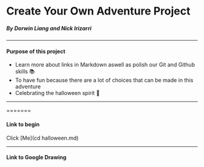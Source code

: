 # Create Your Own Adventure Project 
##### By Dorwin Liang and Nick Irizarri  
---
#### Purpose of this project
* Learn more about links in Markdown aswell as polish our Git and Github skills 📚   
* To have fun because there are a lot of choices that can be made in this adventure 
* Celebrating the halloween spirit 🎃

---


=======
#### Link to begin
Click [Me](cd halloween.md) 

---
#### Link to Google Drawing

